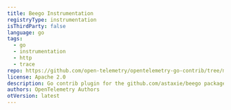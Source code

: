 ```yaml
---
title: Beego Instrumentation
registryType: instrumentation
isThirdParty: false
language: go
tags:
  - go
  - instrumentation
  - http
  - trace
repo: https://github.com/open-telemetry/opentelemetry-go-contrib/tree/master/instrumentation/github.com/astaxie/beego
license: Apache 2.0
description: Go contrib plugin for the github.com/astaxie/beego package.
authors: OpenTelemetry Authors
otVersion: latest
---
```

